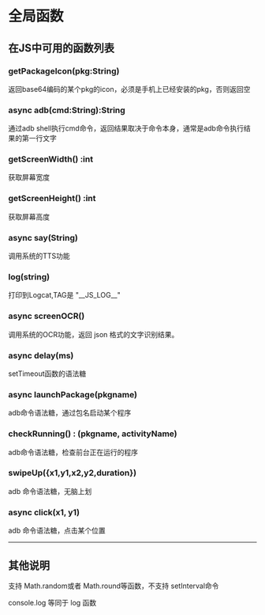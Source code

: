 # 全局函数

## 在JS中可用的函数列表

### getPackageIcon(pkg:String)

返回base64编码的某个pkg的icon，必须是手机上已经安装的pkg，否则返回空

### async adb(cmd:String):String

通过adb shell执行cmd命令，返回结果取决于命令本身，通常是adb命令执行结果的第一行文字

### getScreenWidth() :int

获取屏幕宽度

### getScreenHeight() :int

获取屏幕高度

### async say(String)

调用系统的TTS功能

### log(string)

打印到Logcat,TAG是 "\_\_JS_LOG\_\_"

### async screenOCR()

调用系统的OCR功能，返回 json 格式的文字识别结果。

### async delay(ms)

setTimeout函数的语法糖

### async launchPackage(pkgname)

adb命令语法糖，通过包名启动某个程序

### checkRunning() : (pkgname, activityName)

adb命令语法糖，检查前台正在运行的程序

### swipeUp({x1,y1,x2,y2,duration})

adb 命令语法糖，无脑上划

### async click(x1, y1)

adb 命令语法糖，点击某个位置

---

## 其他说明

支持 Math.random或者 Math.round等函数，不支持 setInterval命令

console.log 等同于 log 函数
